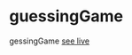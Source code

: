 # guessingGame
gessingGame
<a target="_blank" href="https://tanvirkhan65.github.io/guessingGame.github.io/">see live </a>
